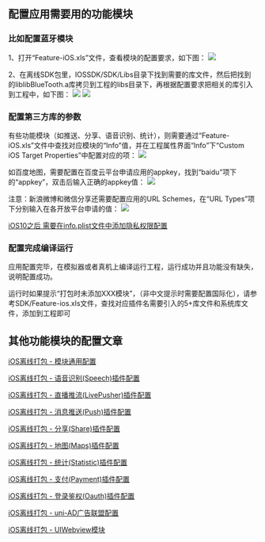 ## 配置应用需要用的功能模块
### 比如配置蓝牙模块
1、打开“Feature-iOS.xls”文件，查看模块的配置要求，如下图：
![](https://img.cdn.aliyun.dcloud.net.cn/nativedocs/5SDKiOS/ModuleReference/nzkx1.png)

2、在离线SDK包里，IOSSDK/SDK/Libs目录下找到需要的库文件，然后把找到的liblibBlueTooth.a库拷贝到工程的libs目录下，再根据配置要求把相关的库引入到工程中，如下图：
![](https://img.cdn.aliyun.dcloud.net.cn/nativedocs/5SDKiOS/ModuleReference/nzkx2.png)
![](https://img.cdn.aliyun.dcloud.net.cn/nativedocs/5SDKiOS/ModuleReference/nzkx3.png)

### 配置第三方库的参数
有些功能模块（如推送、分享、语音识别、统计），则需要通过“Feature-iOS.xls”文件中查找对应模块的“Info”值，并在工程属性界面“Info”下“Custom iOS Target Properties”中配置对应的项：
![](https://img.cdn.aliyun.dcloud.net.cn/nativedocs/5SDKiOS/ModuleReference/nzkx11.png)

如百度地图，需要配置在百度云平台申请应用的appkey，找到“baidu”项下的“appkey”，双击后输入正确的appkey值：
![](https://img.cdn.aliyun.dcloud.net.cn/nativedocs/5SDKiOS/ModuleReference/nzkx12.png)

注意：新浪微博和微信分享还需要配置应用的URL Schemes，在“URL Types”项下分别输入在各开放平台申请的值：
![](https://img.cdn.aliyun.dcloud.net.cn/nativedocs/5SDKiOS/ModuleReference/nzkx13.png)

[iOS10之后 需要在info.plist文件中添加隐私权限配置](http://ask.dcloud.net.cn/article/931)

### 配置完成编译运行
应用配置完毕，在模拟器或者真机上编译运行工程，运行成功并且功能没有缺失，说明配置成功。


运行时如果提示“打包时未添加XXX模块”，（非中文提示时需要配置国际化），请参考SDK/Feature-ios.xls文件，查找对应插件名需要引入的5+库文件和系统库文件，添加到工程即可

## 其他功能模块的配置文章
[iOS离线打包 - 模块通用配置](https://ask.dcloud.net.cn/docs/#//ask.dcloud.net.cn/article/168)

[iOS离线打包 - 语音识别(Speech)插件配置](https://ask.dcloud.net.cn/docs/#//ask.dcloud.net.cn/article/35358)

[iOS离线打包 - 直播推流(LivePusher)插件配置](https://ask.dcloud.net.cn/docs/#//ask.dcloud.net.cn/article/35376)

[iOS离线打包 - 消息推送(Push)插件配置](https://ask.dcloud.net.cn/docs/#//ask.dcloud.net.cn/article/171)

[iOS离线打包 - 分享(Share)插件配置](https://ask.dcloud.net.cn/docs/#//ask.dcloud.net.cn/article/170)

[iOS离线打包 - 地图(Maps)插件配置](https://ask.dcloud.net.cn/docs/#//ask.dcloud.net.cn/article/169)

[iOS离线打包 - 统计(Statistic)插件配置](https://ask.dcloud.net.cn/docs/#//ask.dcloud.net.cn/article/229)

[iOS离线打包 - 支付(Payment)插件配置](https://ask.dcloud.net.cn/docs/#//ask.dcloud.net.cn/article/246)

[iOS离线打包 - 登录鉴权(Oauth)插件配置](https://ask.dcloud.net.cn/docs/#//ask.dcloud.net.cn/article/309)

[iOS离线打包 - uni-AD广告联盟配置](https://ask.dcloud.net.cn/docs/#https://ask.dcloud.net.cn/article/36807)

[iOS离线打包 - UIWebview模块](https://ask.dcloud.net.cn/docs/#https://ask.dcloud.net.cn/article/36348)

